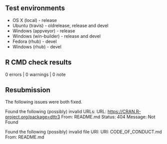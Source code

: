 ## Test environments

* OS X (local) - release
* Ubuntu (travis) - oldrelease, release and devel
* Windows (appveyor) - release
* Windows (win-builder) - release and devel
* Fedora (rhub) - devel
* Windows (rhub) - devel 

## R CMD check results

0 errors | 0 warnings | 0 note

## Resubmission

The following issues were both fixed.

 Found the following (possibly) invalid URLs:
   URL: https://CRAN.R-project.org/package=dttr3
     From: README.md
     Status: 404
     Message: Not Found

 Found the following (possibly) invalid file URI:
   URI: CODE_OF_CONDUCT.md
     From: README.md
